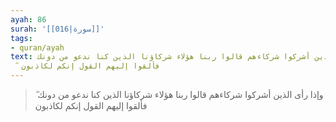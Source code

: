 ```yaml
---
ayah: 86
surah: '[[016|سورة]]'
tags:
- quran/ayah
text: وإذا رأى الذين أشركوا شركاءهم قالوا ربنا هؤلاء شركاؤنا الذين كنا ندعو من دونك
  ۖ فألقوا إليهم القول إنكم لكاذبون
---
```

> وإذا رأى الذين أشركوا شركاءهم قالوا ربنا هؤلاء شركاؤنا الذين كنا ندعو من دونك ۖ فألقوا إليهم القول إنكم لكاذبون
